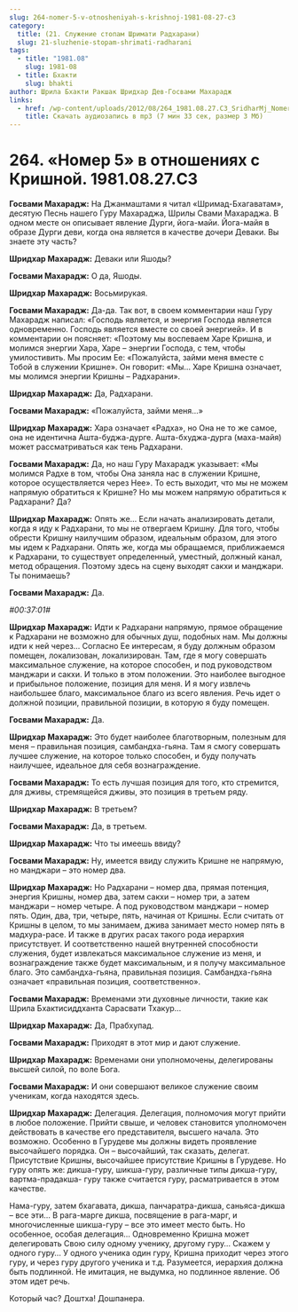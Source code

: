 ```yaml
---
slug: 264-nomer-5-v-otnosheniyah-s-krishnoj-1981-08-27-c3
category:
  title: (21. Служение стопам Шримати Радхарани)
  slug: 21-sluzhenie-stopam-shrimati-radharani
tags:
  - title: "1981.08"
    slug: 1981-08
  - title: Бхакти
    slug: bhakti
author: Шрила Бхакти Ракшак Шридхар Дев-Госвами Махарадж
links:
  - href: /wp-content/uploads/2012/08/264_1981.08.27.C3_SridharMj_Nomer_5_v_otnosheniyah_s_Krishnoy.mp3
    title: Скачать аудиозапись в mp3 (7 мин 33 сек, размер 3 Мб)
---
```


# 264. «Номер 5» в отношениях с Кришной. 1981.08.27.C3

**Госвами Махарадж:** На Джанмаштами я читал «Шримад-Бхагаватам», десятую Песнь нашего Гуру Махараджа, Шрилы Свами Махараджа. В одном месте он описывает явление Дурги, йога-майи. Йога-майя в образе Дурги деви, когда она является в качестве дочери Деваки. Вы знаете эту часть?

**Шридхар Махарадж:** Деваки или Яшоды?

**Госвами Махарадж:** О да, Яшоды.

**Шридхар Махарадж:** Восьмирукая.

**Госвами Махарадж:** Да-да. Так вот, в своем комментарии наш Гуру Махарадж написал: «Господь является, и энергия Господа является одновременно. Господь является вместе со своей энергией». И в комментарии он поясняет: «Поэтому мы воспеваем Харе Кришна, и молимся энергии Хара, Харе – энергии Господа, с тем, чтобы умилостивить. Мы просим Ее: «Пожалуйста, займи меня вместе с Тобой в служении Кришне». Он говорит: «Мы… Харе Кришна означает, мы молимся энергии Кришны – Радхарани».

**Шридхар Махарадж:** Да, Радхарани.

**Госвами Махарадж:** «Пожалуйста, займи меня…»

**Шридхар Махарадж:** Хара означает «Радха», но Она не то же самое, она не идентична Ашта-буджа-дурге. Ашта-бхуджа-дурга (маха-майя) может рассматриваться как тень Радхарани.

**Госвами Махарадж:** Да, но наш Гуру Махарадж указывает: «Мы молимся Радхе в том, чтобы Она заняла нас в служении Кришне, которое осуществляется через Нее». То есть выходит, что мы не можем напрямую обратиться к Кришне? Но мы можем напрямую обратиться к Радхарани? Да?

**Шридхар Махарадж:** Опять же… Если начать анализировать детали, когда я иду к Радхарани, то мы не отвергаем Кришну. Для того, чтобы обрести Кришну наилучшим образом, идеальным образом, для этого мы идем к Радхарани. Опять же, когда мы обращаемся, приближаемся к Радхарани, то существует определенный, уместный, должный канал, метод обращения. Поэтому здесь на сцену выходят сакхи и манджари. Ты понимаешь?

**Госвами Махарадж:** Да.

*#00:37:01#*

**Шридхар Махарадж:** Идти к Радхарани напрямую, прямое обращение к Радхарани не возможно для обычных душ, подобных нам. Мы должны идти к ней через… Согласно Ее интересам, я буду должным образом помещен, локализован, локализирован. Там, где я могу совершать максимальное служение, на которое способен, и под руководством манджари и сакхи. И только в этом положении. Это наиболее выгодное и прибыльное положение, позиция для меня. И я могу извлечь наибольшее благо, максимальное благо из всего явления. Речь идет о должной позиции, правильной позиции, в которую я буду помещен.

**Госвами Махарадж:** Да.

**Шридхар Махарадж:** Это будет наиболее благотворным, полезным для меня – правильная позиция, самбандха-гьяна. Там я смогу совершать лучшее служение, на которое только способен, и буду получать наилучшее, идеальное для себя вознаграждение.

**Госвами Махарадж:** То есть лучшая позиция для того, кто стремится, для дживы, стремящейся дживы, это позиция в третьем ряду.

**Шридхар Махарадж:** В третьем?

**Госвами Махарадж:** Да, в третьем.

**Шридхар Махарадж:** Что ты имеешь ввиду?

**Госвами Махарадж:** Ну, имеется ввиду служить Кришне не напрямую, но манджари – это номер два.

**Шридхар Махарадж:** Но Радхарани – номер два, прямая потенция, энергия Кришны, номер два, затем сакхи – номер три, а затем манджари – номер четыре. А под руководством манджари – номер пять. Один, два, три, четыре, пять, начиная от Кришны. Если считать от Кришны в целом, то мы занимаем, джива занимает место номер пять в мадхура-расе. И также в других расах такого рода иерархия присутствует. И соответственно нашей внутренней способности служения, будет извлекаться максимальное служение из меня, и вознаграждение также будет максимальным, и я получу максимальное благо. Это самбандха-гьяна, правильная позиция. Самбандха-гьяна означает «правильная позиция, соответственно».

**Госвами Махарадж:** Временами эти духовные личности, такие как Шрила Бхактисиддханта Сарасвати Тхакур…

**Шридхар Махарадж:** Да, Прабхупад.

**Госвами Махарадж:** Приходят в этот мир и дают служение.

**Шридхар Махарадж:** Временами они уполномочены, делегированы высшей силой, по воле Бога.

**Госвами Махарадж:** И они совершают великое служение своим ученикам, когда находятся здесь.

**Шридхар Махарадж:** Делегация. Делегация, полномочия могут прийти в любое положение. Прийти свыше, и человек становится уполномочен действовать в качестве его представителя, высшего начала. Это возможно. Особенно в Гурудеве мы должны видеть проявление высочайшего порядка. Он – высочайший, так сказать, делегат. Присутствие Кришны, высочайшее присутствие Кришны в Гурудеве. Но гуру опять же: дикша-гуру, шикша-гуру, различные типы дикша-гуру, вартма-прадакша- гуру также считается гуру, расматривается в этом качестве.

Нама-гуру, затем бхагавата, дикша, панчаратра-дикша, саньяса-дикша – все эти… В рага-марге дикша, посвящение в рага-марг, и многочисленные шикша-гуру – все это имеет место быть. Но особенное, особая делегация… Одновременно Кришна может делегировать Свою силу одному ученику, другому гуру… Скажем у одного гуру… У одного ученика один гуру, Кришна приходит через этого гуру, и через гуру другого ученика и т.д. Разумеется, иерархия должна быть подлинной. Не имитация, не выдумка, но подлинное явление. Об этом идет речь.

Который час? Доштха! Дошпанера.

